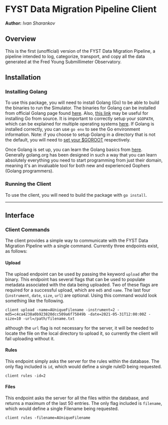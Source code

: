 # FYST Data Migration Pipeline Client 
**Author:** *Ivan Sharankov*


## Overview
This is the first (unofficial) version of the FYST Data Migration Pipeline, a pipeline intended to log, categorize, transport, and copy all the data generated at the Fred Young Submillimeter Observatory.


## Installation
### Installing Golang

To use this package, you will need to install Golang (Go) to be able to build the binaries to run the Simulator. The binaries for Golang can be installed from official Golang page found [here](https://golang.org/dl/). Also, [this link](https://golang.org/doc/install/source) may be useful for installing Go from source. It is important to correctly setup your `$GOPATH`, which can be explained for multiple operating systems [here](https://github.com/golang/go/wiki/SettingGOPATH). If Golang is installed correctly, you can use `go env` to see the Go environment information. Note: if you choose to setup Golang in a directory that is not the default, you will need to [set your $GOROOT](https://www.tecmint.com/install-go-in-linux/) respectively.

Once Golang is set up, you can learn the Golang basics from [here](https://tour.golang.org/welcome/1). Generally golang.org has been designed in such a way that you can learn absolutely everything you need to start programming from just their domain, meaning it's an invaluable tool for both new and experienced Gophers (Golang programmers). 


### Running the Client
To use the client, you will need to build the package with `go install`.



___
## Interface 
### Client Commands
The client provides a simple way to communicate with the FYST Data Migration Pipeline with a single command. Currently three endpoints exist, as follows:


#### Upload
The upload endpoint can be used by passing the keyword `upload` after the binary. This endpoint has several flags that can be used to populate metadata associated with the data being uploaded. Two of these flags are required for a successful upload, which are `md5` and `name`. The last four (`instrument`, `date`, `size`, `url`) are optional. Using this command would look something like the following.

```
client upload -name=AUniqueFilename -instrument=2 -md5=c4ca4238a0b923820dcc509a6f75849b -date=2021-05-31T12:00:00Z -size=10 -url=/path/filename.txt
```

although the `url` flag is not necessary for the server, it will be needed to locate the file on the local directory to upload it, so currently the client will fail uploading without it.


#### Rules
This endpoint simply asks the server for the rules within the database. The only flag included is `id`, which would define a single ruleID being requested.
```
client rules -id=2
```


#### Files
This endpoint asks the server for all the files within the database, and returns a maximum of the last 50 entries. The only flag included is `filename`, which would define a single Filename being requested.
```
client rules -filename=AUniqueFilename
```
